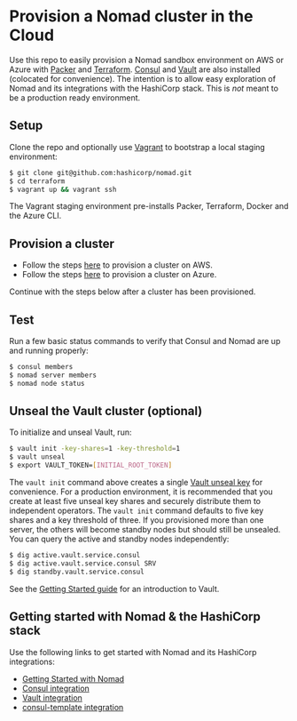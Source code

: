 # Provision a Nomad cluster in the Cloud

Use this repo to easily provision a Nomad sandbox environment on AWS or Azure with 
[Packer](https://packer.io) and [Terraform](https://terraform.io). 
[Consul](https://www.consul.io/intro/index.html) and 
[Vault](https://www.vaultproject.io/intro/index.html) are also installed 
(colocated for convenience). The intention is to allow easy exploration of 
Nomad and its integrations with the HashiCorp stack. This is *not* meant to be
a production ready environment.

## Setup

Clone the repo and optionally use [Vagrant](https://www.vagrantup.com/intro/index.html) 
to bootstrap a local staging environment:

```bash
$ git clone git@github.com:hashicorp/nomad.git
$ cd terraform
$ vagrant up && vagrant ssh
```

The Vagrant staging environment pre-installs Packer, Terraform, Docker and the 
Azure CLI.

## Provision a cluster

- Follow the steps [here](aws/README.md) to provision a cluster on AWS.
- Follow the steps [here](azure/README.md) to provision a cluster on Azure.

Continue with the steps below after a cluster has been provisioned.

## Test

Run a few basic status commands to verify that Consul and Nomad are up and running 
properly:

```bash
$ consul members
$ nomad server members
$ nomad node status
```

## Unseal the Vault cluster (optional)

To initialize and unseal Vault, run:

```bash
$ vault init -key-shares=1 -key-threshold=1
$ vault unseal
$ export VAULT_TOKEN=[INITIAL_ROOT_TOKEN]
```

The `vault init` command above creates a single 
[Vault unseal key](https://www.vaultproject.io/docs/concepts/seal.html) for 
convenience. For a production environment, it is recommended that you create at 
least five unseal key shares and securely distribute them to independent 
operators. The `vault init` command defaults to five key shares and a key 
threshold of three. If you provisioned more than one server, the others will 
become standby nodes but should still be unsealed. You can query the active 
and standby nodes independently:

```bash
$ dig active.vault.service.consul
$ dig active.vault.service.consul SRV
$ dig standby.vault.service.consul
```

See the [Getting Started guide](https://www.vaultproject.io/intro/getting-started/first-secret.html) 
for an introduction to Vault.

## Getting started with Nomad & the HashiCorp stack

Use the following links to get started with Nomad and its HashiCorp integrations:

* [Getting Started with Nomad](https://www.nomadproject.io/intro/getting-started/jobs.html)
* [Consul integration](https://www.nomadproject.io/docs/service-discovery/index.html)
* [Vault integration](https://www.nomadproject.io/docs/vault-integration/index.html)
* [consul-template integration](https://www.nomadproject.io/docs/job-specification/template.html)
